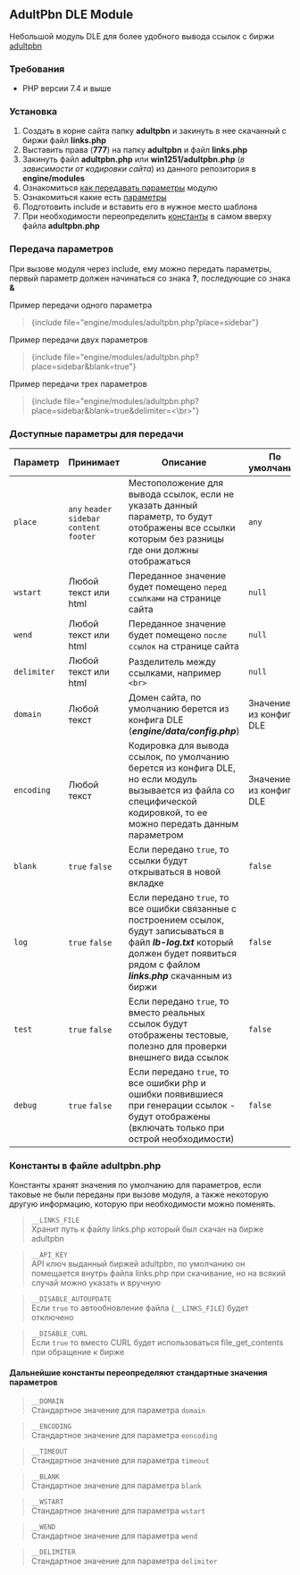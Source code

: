 ## AdultPbn DLE Module
Небольшой модуль DLE для более удобного вывода ссылок c биржи [adultpbn](https://adultpbn.com/)

### Требования
* PHP версии 7.4 и выше

### Установка
1. Создать в корне сайта папку **adultpbn** и закинуть в нее скачанный с биржи файл **links.php**
2. Выставить права (**777**) на папку **adultpbn** и файл **links.php** 
3. Закинуть файл **adultpbn.php** или **win1251/adultpbn.php** (_в зависимости от кодировки сайта_) из данного 
   репозитория в **engine/modules**
4. Ознакомиться [как передавать параметры](#передача-параметров) модулю
5. Ознакомиться какие есть [параметры](#доступные-параметры-для-передачи)
6. Подготовить include и вставить его в нужное место шаблона
7. При необходимости переопределить [константы](#константы-в-файле-adultpbnphp) в самом вверху файла **adultpbn.php**


### Передача параметров
При вызове модуля через include, ему можно передать параметры,
первый параметр должен начинаться со знака **?**, последующие со знака **&**

Пример передачи одного параметра
> {include file="engine/modules/adultpbn.php?place=sidebar"}

Пример передачи двух параметров
> {include file="engine/modules/adultpbn.php?place=sidebar&blank=true"}

Пример передачи трех параметров
> {include file="engine/modules/adultpbn.php?place=sidebar&blank=true&delimiter=<\br>"}


### Доступные параметры для передачи
| Параметр    | Принимает                                   | Описание                                                                                                                                                                                        | По умолчанию            |
|-------------|---------------------------------------------|-------------------------------------------------------------------------------------------------------------------------------------------------------------------------------------------------|-------------------------|
| `place`     | `any` `header` `sidebar` `content` `footer` | Местоположение для вывода ссылок, если не указать данный параметр, то будут отображены все ссылки которым без разницы где они должны отображаться                                               | `any`                   |
| `wstart`    | Любой текст или html                        | Переданное значение будет помещено `перед ссылками` на странице сайта                                                                                                                           | `null`                  |
| `wend`      | Любой текст или html                        | Переданное значение будет помещено `после ссылок` на странице сайта                                                                                                                             | `null`                  |
| `delimiter` | Любой текст или html                        | Разделитель между ссылками, например `<br>`                                                                                                                                                     | `null `                 |
| `domain`    | Любой текст                                 | Домен сайта, по умолчанию берется из конфига DLE (___engine/data/config.php___)                                                                                                                 | Значение из конфига DLE |
| `encoding`  | Любой текст                                 | Кодировка для вывода ссылок, по умолчанию берется из конфига DLE, но если модуль вызывается из файла со специфической кодировкой, то ее можно передать данным параметром                        | Значение из конфига DLE |
| `blank`     | `true` `false`                              | Если передано `true`, то ссылки будут открываться в новой вкладке                                                                                                                               | `false`                 |
| `log`       | `true` `false`                              | Если передано `true`, то все ошибки связанные с построением ссылок, будут записываться в файл ___lb-log.txt___ который должен будет появиться рядом с файлом ___links.php___ скачанным из биржи | `false`                 |
| `test`      | `true` `false`                              | Если передано `true`, то вместо реальных ссылок будут отображены тестовые, полезно для проверки внешнего вида ссылок                                                                            | `false`                 |
| `debug`     | `true` `false`                              | Если передано `true`, то все ошибки php и ошибки появившиеся при генерации ссылок - будут отображены (включать только при острой необходимости)                                                 | `false`                 |


### Константы в файле adultpbn.php
Константы хранят значения по умолчанию для параметров, если таковые не были переданы при вызове модуля, а также некоторую другую информацию, которую при необходимости можно поменять.

>`__LINKS_FILE`\
> Хранит путь к файлу links.php который был скачан на бирже adultpbn

>`__API_KEY`\
> API ключ выданный биржей adultpbn, по умолчанию он помещается внутрь файла
links.php при скачивание, но на всякий случай можно указать и вручную

>`__DISABLE_AUTOUPDATE`\
> Если `true` то автообновление файла (`__LINKS_FILE`) будет отключено

>`__DISABLE_CURL`\
> Если `true` то вместо CURL будет использоваться file_get_contents при обращение к бирже

#### Дальнейшие константы переопределяют стандартные значения параметров
>`__DOMAIN`\
> Стандартное значение для параметра `domain`

>`__ENCODING`\
> Стандартное значение для параметра `eoncoding`

>`__TIMEOUT`\
> Стандартное значение для параметра `timeout`

>`__BLANK`\
> Стандартное значение для параметра `blank`

>`__WSTART`\
> Стандартное значение для параметра `wstart`

>`__WEND`\
> Стандартное значение для параметра `wend`

>`__DELIMITER`\
> Стандартное значение для параметра `delimiter`